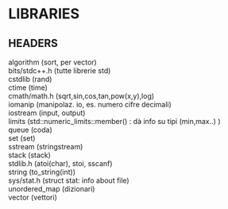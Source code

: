 # LIBRARIES  
  
  
## HEADERS  
algorithm (sort, per vector)  
bits/stdc++.h (tutte librerie std)  
cstdlib (rand)  
ctime (time)  
cmath/math.h (sqrt,sin,cos,tan,pow(x,y),log)  
iomanip (manipolaz. io, es. numero cifre decimali)  
iostream (input, output)  
limits (std::numeric_limits<type>::member() : dà info su tipi (min,max..) )  
queue (coda)  
set (set)  
sstream (stringstream)  
stack (stack)  
stdlib.h (atoi(char), stoi, sscanf)  
string (to_string(int))  
sys/stat.h (struct stat: info about file)  
unordered_map (dizionari)  
vector (vettori)  
